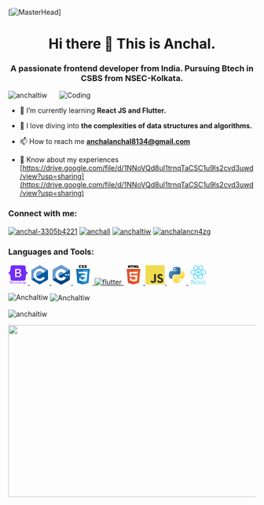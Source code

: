 [![MasterHead](https://user-images.githubusercontent.com/115386517/225841791-e6eb2fcf-6de1-45ec-a5e8-0c321f0af245.gif)]
<h1 align="center">Hi there 👋 This is Anchal.</h1>
<h3 align="center">A passionate frontend developer from India. Pursuing Btech in CSBS from NSEC-Kolkata.</h3>
<img align="right" alt ="Coding" width="400" src="https://cdn.dribbble.com/users/4055494/screenshots/15215756/media/d2b66c4ca0192aa26d103448b3d1518b.gif"

<p align="left"> <img src="https://komarev.com/ghpvc/?username=anchaltiw&label=Profile%20views&color=0e75b6&style=flat" alt="anchaltiw" /> </p>

- 🌱 I’m currently learning **React JS and Flutter.**

- 💬 I love diving into **the complexities of data structures and algorithms.**

- 📫 How to reach me **anchalanchal8134@gmail.com**

- 📄 Know about my experiences [https://drive.google.com/file/d/1NNoVQd8uI1trnqTaCSC1u9ls2cvd3uwd/view?usp=sharing](https://drive.google.com/file/d/1NNoVQd8uI1trnqTaCSC1u9ls2cvd3uwd/view?usp=sharing)

<h3 align="left">Connect with me:</h3>
<p align="left">
<a href="https://linkedin.com/in/anchal-3305b4221" target="blank"><img align="center" src="https://raw.githubusercontent.com/rahuldkjain/github-profile-readme-generator/master/src/images/icons/Social/linked-in-alt.svg" alt="anchal-3305b4221" height="30" width="40" /></a>
<a href="https://www.hackerrank.com/anchall" target="blank"><img align="center" src="https://raw.githubusercontent.com/rahuldkjain/github-profile-readme-generator/master/src/images/icons/Social/hackerrank.svg" alt="anchall" height="30" width="40" /></a>
<a href="https://www.leetcode.com/anchaltiw" target="blank"><img align="center" src="https://raw.githubusercontent.com/rahuldkjain/github-profile-readme-generator/master/src/images/icons/Social/leet-code.svg" alt="anchaltiw" height="30" width="40" /></a>
<a href="https://auth.geeksforgeeks.org/user/anchalancn4zg" target="blank"><img align="center" src="https://raw.githubusercontent.com/rahuldkjain/github-profile-readme-generator/master/src/images/icons/Social/geeks-for-geeks.svg" alt="anchalancn4zg" height="30" width="40" /></a>
</p>

<h3 align="left">Languages and Tools:</h3>
<p align="left"> <a href="https://getbootstrap.com" target="_blank" rel="noreferrer"> <img src="https://raw.githubusercontent.com/devicons/devicon/master/icons/bootstrap/bootstrap-plain-wordmark.svg" alt="bootstrap" width="40" height="40"/> </a> <a href="https://www.cprogramming.com/" target="_blank" rel="noreferrer"> <img src="https://raw.githubusercontent.com/devicons/devicon/master/icons/c/c-original.svg" alt="c" width="40" height="40"/> </a> <a href="https://www.w3schools.com/cpp/" target="_blank" rel="noreferrer"> <img src="https://raw.githubusercontent.com/devicons/devicon/master/icons/cplusplus/cplusplus-original.svg" alt="cplusplus" width="40" height="40"/> </a> <a href="https://www.w3schools.com/css/" target="_blank" rel="noreferrer"> <img src="https://raw.githubusercontent.com/devicons/devicon/master/icons/css3/css3-original-wordmark.svg" alt="css3" width="40" height="40"/> </a> <a href="https://flutter.dev" target="_blank" rel="noreferrer"> <img src="https://www.vectorlogo.zone/logos/flutterio/flutterio-icon.svg" alt="flutter" width="40" height="40"/> </a> <a href="https://www.w3.org/html/" target="_blank" rel="noreferrer"> <img src="https://raw.githubusercontent.com/devicons/devicon/master/icons/html5/html5-original-wordmark.svg" alt="html5" width="40" height="40"/> </a> <a href="https://developer.mozilla.org/en-US/docs/Web/JavaScript" target="_blank" rel="noreferrer"> <img src="https://raw.githubusercontent.com/devicons/devicon/master/icons/javascript/javascript-original.svg" alt="javascript" width="40" height="40"/> </a> <a href="https://www.python.org" target="_blank" rel="noreferrer"> <img src="https://raw.githubusercontent.com/devicons/devicon/master/icons/python/python-original.svg" alt="python" width="40" height="40"/> </a> <a href="https://reactjs.org/" target="_blank" rel="noreferrer"> <img src="https://raw.githubusercontent.com/devicons/devicon/master/icons/react/react-original-wordmark.svg" alt="react" width="40" height="40"/> </a> </p>
<p><img align="left" src="https://github-readme-stats.vercel.app/api/top-langs?username=Anchaltiw&show_icons=true&locale=en&layout=compact" alt="Anchaltiw" /></p>

<p>&nbsp;<img align="center" src="https://github-readme-stats.vercel.app/api?username=Anchaltiw&show_icons=true&locale=en" alt="Anchaltiw" /></p>

<p><img align="center" src="https://github-readme-streak-stats.herokuapp.com/?user=anchaltiw&" alt="anchaltiw" /></p>
<img align="center" height="350em" width="900em" src="https://leetcard.jacoblin.cool/Anchaltiw?theme=light&font=Karma&ext=contest" />
